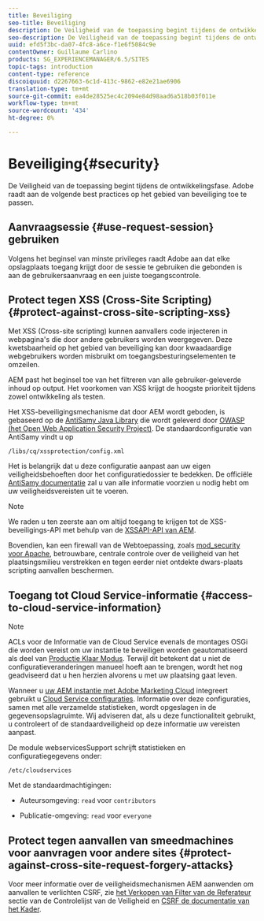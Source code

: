 ```yaml
---
title: Beveiliging
seo-title: Beveiliging
description: De Veiligheid van de toepassing begint tijdens de ontwikkelingsfase
seo-description: De Veiligheid van de toepassing begint tijdens de ontwikkelingsfase
uuid: efd5f3bc-da07-4fc8-a6ce-f1e6f5084c9e
contentOwner: Guillaume Carlino
products: SG_EXPERIENCEMANAGER/6.5/SITES
topic-tags: introduction
content-type: reference
discoiquuid: d2267663-6c1d-413c-9862-e82e21ae6906
translation-type: tm+mt
source-git-commit: ea4de28525ec4c2094e84d98aad6a518b03f011e
workflow-type: tm+mt
source-wordcount: '434'
ht-degree: 0%

---
```



# Beveiliging{#security}

De Veiligheid van de toepassing begint tijdens de ontwikkelingsfase. Adobe raadt aan de volgende best practices op het gebied van beveiliging toe te passen.

## Aanvraagsessie {#use-request-session} gebruiken

Volgens het beginsel van minste privileges raadt Adobe aan dat elke opslagplaats toegang krijgt door de sessie te gebruiken die gebonden is aan de gebruikersaanvraag en een juiste toegangscontrole.

## Protect tegen XSS (Cross-Site Scripting) {#protect-against-cross-site-scripting-xss}

Met XSS (Cross-site scripting) kunnen aanvallers code injecteren in webpagina&#39;s die door andere gebruikers worden weergegeven. Deze kwetsbaarheid op het gebied van beveiliging kan door kwaadaardige webgebruikers worden misbruikt om toegangsbesturingselementen te omzeilen.

AEM past het beginsel toe van het filtreren van alle gebruiker-geleverde inhoud op output. Het voorkomen van XSS krijgt de hoogste prioriteit tijdens zowel ontwikkeling als testen.

Het XSS-beveiligingsmechanisme dat door AEM wordt geboden, is gebaseerd op de [AntiSamy Java Library](https://www.owasp.org/index.php/Category:OWASP_AntiSamy_Project) die wordt geleverd door [OWASP (het Open Web Application Security Project)](https://www.owasp.org/). De standaardconfiguratie van AntiSamy vindt u op

`/libs/cq/xssprotection/config.xml`

Het is belangrijk dat u deze configuratie aanpast aan uw eigen veiligheidsbehoeften door het configuratiedossier te bedekken. De officiële [AntiSamy documentatie](https://www.owasp.org/index.php/Category:OWASP_AntiSamy_Project) zal u van alle informatie voorzien u nodig hebt om uw veiligheidsvereisten uit te voeren.

>[!NOTE]
>
>We raden u ten zeerste aan om altijd toegang te krijgen tot de XSS-beveiligings-API met behulp van de [XSSAPI-API van AEM](https://helpx.adobe.com/experience-manager/6-5/sites/developing/using/reference-materials/javadoc/com/adobe/granite/xss/XSSAPI.html).

Bovendien, kan een firewall van de Webtoepassing, zoals [mod_security voor Apache](https://www.modsecurity.org), betrouwbare, centrale controle over de veiligheid van het plaatsingsmilieu verstrekken en tegen eerder niet ontdekte dwars-plaats scripting aanvallen beschermen.

## Toegang tot Cloud Service-informatie {#access-to-cloud-service-information}

>[!NOTE]
>
>ACLs voor de Informatie van de Cloud Service evenals de montages OSGi die worden vereist om uw instantie te beveiligen worden geautomatiseerd als deel van [Productie Klaar Modus](/help/sites-administering/production-ready.md). Terwijl dit betekent dat u niet de configuratieveranderingen manueel hoeft aan te brengen, wordt het nog geadviseerd dat u hen herzien alvorens u met uw plaatsing gaat leven.

Wanneer u [uw AEM instantie met Adobe Marketing Cloud](/help/sites-administering/marketing-cloud.md) integreert gebruikt u [Cloud Service configuraties](/help/sites-developing/extending-cloud-config.md). Informatie over deze configuraties, samen met alle verzamelde statistieken, wordt opgeslagen in de gegevensopslagruimte. Wij adviseren dat, als u deze functionaliteit gebruikt, u controleert of de standaardveiligheid op deze informatie uw vereisten aanpast.

De module webservicesSupport schrijft statistieken en configuratiegegevens onder:

`/etc/cloudservices`

Met de standaardmachtigingen:

* Auteursomgeving: `read` voor `contributors`

* Publicatie-omgeving: `read` voor `everyone`

## Protect tegen aanvallen van smeedmachines voor aanvragen voor andere sites {#protect-against-cross-site-request-forgery-attacks}

Voor meer informatie over de veiligheidsmechanismen AEM aanwenden om aanvallen te verlichten CSRF, zie [het Verkopen van Filter van de Referateur](/help/sites-administering/security-checklist.md#protect-against-cross-site-request-forgery) sectie van de Controlelijst van de Veiligheid en [CSRF de documentatie van het Kader](/help/sites-developing/csrf-protection.md).
